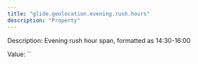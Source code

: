 ```yaml
---
title: "glide.geolocation.evening.rush.hours"
description: "Property"
---
```


Description: Evening rush hour span, formatted as 14:30-16:00

Value: ``